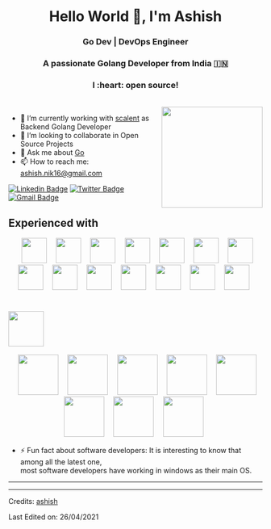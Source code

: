 <h1 align="center">Hello World 👋, I'm Ashish</h1>
<h3 align="center">    Go Dev | DevOps Engineer </h3>


<h3 align="center">A passionate Golang Developer from India 🇮🇳 </h3>
<h3 align="center">I :heart: open source!</h3>

<br>
<img align="right" src="https://github.com/ashish-scalent/ashish-scalent/blob/master/assets/gif/go.gif" width="200px" />

- 🔭 I’m currently working with [scalent](https://scalent.io/) as Backend Golang Developer
- 👯 I’m looking to collaborate in Open Source Projects
- 💬 Ask me about [Go](https://golang.org/)
- 📫 How to reach me: [ashish.nik16@gmail.com](ashish.nik16@gmail.com)


[![Linkedin Badge](https://img.shields.io/badge/-ashish-blue?style=flat&logo=Linkedin&logoColor=white&link=https://www.linkedin.com/in/ashish-nikalje-815858122/)](https://www.linkedin.com/in/ashish-nikalje-815858122/)
[![Twitter Badge](https://img.shields.io/badge/-@ashish_a16-1ca0f1?style=flat&labelColor=1ca0f1&logo=twitter&logoColor=white&link=https://twitter.com/ashish_a16)](https://twitter.com/ashish_a16)
[![Gmail Badge](https://img.shields.io/badge/-gmail-white?style=flat&logo=gmail&link=mailto:ashish.nik16@gmail.com)](mailto:ashish.nik16@gmail.com)

## Experienced with 
<p align="center" >
<code> <img height="50" src="https://github.com/ashish-scalent/ashish-scalent/blob/master/assets/technologies/go.png"> </code>
<code> <img height="50" src="https://github.com/ashish-scalent/ashish-scalent/blob/master/assets/technologies/grpc.png"> </code>
<code> <img height="50" src="https://github.com/ashish-scalent/ashish-scalent/blob/master/assets/technologies/docker.png"> </code>
<code> <img height="50" src="https://github.com/ashish-scalent/ashish-scalent/blob/master/assets/technologies/aws.png"> </code>
<code> <img height="50" src="https://github.com/ashish-scalent/ashish-scalent/blob/master/assets/technologies/linux.png"> </code>
<code> <img height="50" src="https://github.com/ashish-scalent/ashish-scalent/blob/master/assets/technologies/mysql.png"> </code>
<code> <img height="50" src="https://github.com/ashish-scalent/ashish-scalent/blob/master/assets/technologies/postgres.png"> </code>
<code> <img height="50" src="https://github.com/ashish-scalent/ashish-scalent/blob/master/assets/technologies/prometheous.png"> </code>
<code> <img height="50" src="https://github.com/ashish-scalent/ashish-scalent/blob/master/assets/technologies/ubuntu.png"> </code>
<code> <img height="50" src="https://github.com/ashish-scalent/ashish-scalent/blob/master/assets/technologies/git.svg"> </code>
<code> <img height="50" src="https://github.com/ashish-scalent/ashish-scalent/blob/master/assets/technologies/ubuntu.png"> </code>
<code> <img height="50" src="https://github.com/ashish-scalent/ashish-scalent/blob/master/assets/technologies/vscode.png"> </code>
<code> <img height="50" src="https://github.com/ashish-scalent/ashish-scalent/blob/master/assets/tools/postman.png"> </code>
<code> <img height="50" src="https://github.com/ashish-scalent/ashish-scalent/blob/master/assets/tools/isomnia.png"> </code>
</p>


### <code> <img height="70" src="https://github.com/ashish-scalent/ashish-scalent/blob/master/assets/amazon/amazon_aws-ar21.svg"> </code>

<p align="center">
<code> <img height="80" src="https://github.com/ashish-scalent/ashish-scalent/blob/master/assets/amazon/ec2.svg"> </code>
<code> <img height="80" src="https://github.com/ashish-scalent/ashish-scalent/blob/master/assets/amazon/lambda.svg"> </code>
<code> <img height="80" src="https://github.com/ashish-scalent/ashish-scalent/blob/master/assets/amazon/rds.svg"> </code>
<code> <img height="80" src="https://github.com/ashish-scalent/ashish-scalent/blob/master/assets/amazon/route53.svg"> </code>
<code> <img height="80" src="https://github.com/ashish-scalent/ashish-scalent/blob/master/assets/amazon/s3.svg"> </code>
<code> <img height="80" src="https://github.com/ashish-scalent/ashish-scalent/blob/master/assets/amazon/cloudfront.svg"> </code>
<code> <img height="80" src="https://github.com/ashish-scalent/ashish-scalent/blob/master/assets/amazon/cw.svg"> </code>
<code> <img height="80" src="https://github.com/ashish-scalent/ashish-scalent/blob/master/assets/amazon/apigateway.svg"> </code>

</p>


- ⚡ Fun fact about software developers: It is interesting to know that among all the latest one,  
    most software developers have working in windows as their main OS.
<hr>

-----
Credits: [ashish](https://github.com/ashish-scalent)

Last Edited on: 26/04/2021